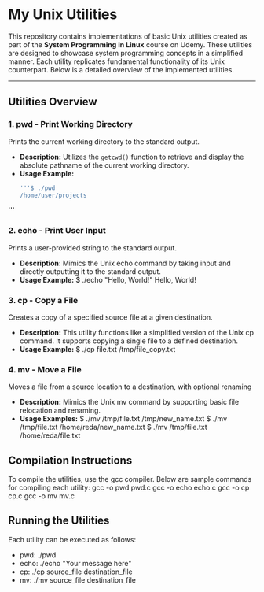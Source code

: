 # My Unix Utilities

This repository contains implementations of basic Unix utilities created as part of the **System Programming in Linux** course on Udemy. These utilities are designed to showcase system programming concepts in a simplified manner. Each utility replicates fundamental functionality of its Unix counterpart. Below is a detailed overview of the implemented utilities.

---

## Utilities Overview

### 1. **pwd** - Print Working Directory
Prints the current working directory to the standard output.

- **Description:** Utilizes the `getcwd()` function to retrieve and display the absolute pathname of the current working directory.
- **Usage Example:**
  ```bash
  '''$ ./pwd
  /home/user/projects
'''
  ### 2. **echo** - Print User Input
  Prints a user-provided string to the standard output.
  - **Description**: Mimics the Unix echo command by taking input and directly outputting it to the standard output.
  - **Usage Example:**
$ ./echo "Hello, World!"
Hello, World!

### 3. cp - Copy a File
Creates a copy of a specified source file at a given destination.
- **Description:** This utility functions like a simplified version of the Unix cp command. It supports copying a single file to a defined destination.
- **Usage Example:**
$ ./cp file.txt /tmp/file_copy.txt

### 4. mv - Move a File
Moves a file from a source location to a destination, with optional renaming
- **Description:** Mimics the Unix mv command by supporting basic file relocation and renaming.
- **Usage Examples:**
$ ./mv /tmp/file.txt /tmp/new_name.txt
$ ./mv /tmp/file.txt /home/reda/new_name.txt
$ ./mv /tmp/file.txt /home/reda/file.txt


## Compilation Instructions
To compile the utilities, use the gcc compiler. Below are sample commands for compiling each utility:
gcc -o pwd pwd.c
gcc -o echo echo.c
gcc -o cp cp.c
gcc -o mv mv.c

## Running the Utilities
Each utility can be executed as follows:
- pwd: ./pwd
- echo: ./echo "Your message here"
- cp: ./cp source_file destination_file
- mv: ./mv source_file destination_file
















